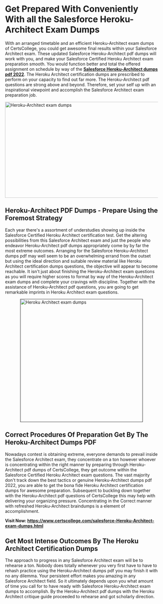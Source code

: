 <h1><strong>Get Prepared With Conveniently With all the Salesforce Heroku-Architect Exam Dumps&nbsp;</strong></h1>
<p><span style="font-weight: 400;">With an arranged timetable and an efficient  Heroku-Architect exam dumps of CertsCollege, you could get awesome final results within your Salesforce Architect exam. These updated Salesforce Heroku-Architect pdf dumps will work with you, and make your Salesforce Certified Heroku Architect exam preparation smooth. You would function better and total the offered assignment on schedule by way of the <strong><a href="https://www.certscollege.com/salesforce-Heroku-Architect-exam-dumps.html">Salesforce Heroku-Architect dumps pdf 2022</a></strong>. The Heroku Architect certification dumps are prescribed to perform on your capacity to find out far more. The  Heroku-Architect pdf questions are strong above and beyond. Therefore, set your self up with an inspirational viewpoint and accomplish the Salesforce Architect exam preparation job.&nbsp;</span></p>
<p><span style="font-weight: 400;"><img style="display: block; margin-left: auto; margin-right: auto;" src="https://i.ibb.co/CPDK3ps/Yellow-and-Blue-Initiative-Blog-Banner.png" alt="Heroku-Architect exam dumps" width="559" height="315" /></span></p>
<h2><strong>Heroku-Architect PDF Dumps - Prepare Using the Foremost Strategy</strong></h2>
<p><span style="font-weight: 400;">Each year there's a assortment of understudies showing up inside the Salesforce Certified Heroku Architect certification test. Get the altering possibilities from this Salesforce Architect exam and just the people who endeavor Heroku-Architect pdf dumps appropriately come by by far the most extreme outcomes. Arranging for the Salesforce Heroku-Architect dumps pdf may well seem to be an overwhelming errand from the outset but using the ideal direction and suitable review material like Heroku Architect certification dumps questions, the objective will appear to become reachable. It isn't just about finishing the Heroku-Architect exam questions as you will require higher scores to format by way of the Heroku-Architect exam dumps and complete your cravings with discipline. Together with the assistance of Heroku-Architect pdf questions, you are going to get remarkable imprints in Heroku Architect exam questions.</span></p>
<p><span style="font-weight: 400;"><a href=""><img style="display: block; margin-left: auto; margin-right: auto;" src="https://i.ibb.co/9tMrhdY/Teacher-Appreciation-Invitation.png" alt="Heroku Architect exam dumps " width="404" height="404" /></a></span></p>
<h2><strong>Correct Procedures Of Preparation Get By The Heroku-Architect Dumps PDF</strong></h2>
<p><span style="font-weight: 400;">Nowadays contest is obtaining extreme, everyone demands to prevail inside the Salesforce Architect exam, they concentrate on a ton however whoever is concentrating within the right manner by preparing through Heroku-Architect pdf dumps of CertsCollege, they get outcome within the Salesforce Certified Heroku Architect exam questions. The vast majority don't track down the best tactics or genuine Heroku-Architect dumps pdf 2022, you are able to get the bona fide Heroku Architect certification dumps for awesome preparation. Subsequent to buckling down together with the  Heroku-Architect pdf questions of CertsCollege this may help with delivering your organizing pressure. Concentrating in the Correct manner with refreshed Heroku-Architect braindumps is a element of accomplishment.</span></p>
<p><span style="font-weight: 400;"><strong>Visit Now: <a href="https://www.certscollege.com/salesforce-Heroku-Architect-exam-dumps.html">https://www.certscollege.com/salesforce-Heroku-Architect-exam-dumps.html</a></strong></span></p>
<h2><strong>Get Most Intense Outcomes By The Heroku Architect Certification Dumps</strong></h2>
<p><span style="font-weight: 400;">The approach to progress in any Salesforce Architect exam will be to rehearse a ton. Nobody does totally whenever you very first have to have to rehash practice using the Heroku-Architect dumps pdf you may finish it with no any dilemma. Your persistent effort makes you amazing in any Salesforce Architect field. So it ultimately depends upon you what amount of time you call for to have ready with Salesforce Heroku-Architect exam dumps to accomplish. By the Heroku-Architect pdf dumps with the Heroku Architect critique guide proceeded to rehearse and got scholarly direction.</span></p>
